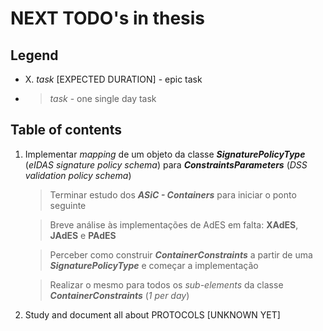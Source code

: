 # NEXT TODO's in thesis


## Legend

 * X. *task* [EXPECTED DURATION] - epic task
 * > *task* - one single day task

## Table of contents

1. Implementar *mapping* de um objeto da classe ***SignaturePolicyType*** (*eIDAS signature policy schema*) para ***ConstraintsParameters*** (*DSS validation policy schema*)
    > Terminar estudo dos ***ASiC - Containers*** para iniciar o ponto seguinte

    > Breve análise às implementações de AdES em falta: **XAdES**, **JAdES** e **PAdES**

    > Perceber como construir ***ContainerConstraints*** a partir de uma ***SignaturePolicyType*** e começar a implementação

    > Realizar o mesmo para todos os *sub-elements* da classe ***ContainerConstraints*** (*1 per day*)

 
2. Study and document all about PROTOCOLS [UNKNOWN YET]